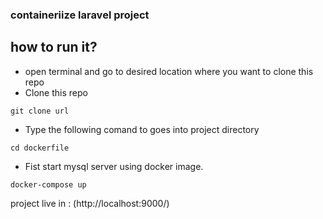 ### containeriize laravel project
## how to run it?

* open terminal and go to desired location where you want to clone this repo
* Clone this repo

`git clone url`

* Type the following comand to goes into project directory

`cd dockerfile`

* Fist start mysql server using docker image.

 `docker-compose up`

project live in : (http://localhost:9000/) 
